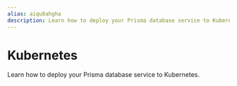 ```yaml
---
alias: aiqu8ahgha
description: Learn how to deploy your Prisma database service to Kubernetes.
---
```


# Kubernetes

Learn how to deploy your Prisma database service to Kubernetes.